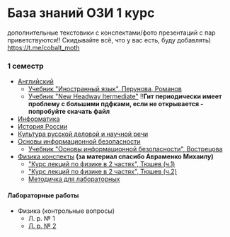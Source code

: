 # База знаний ОЗИ 1 курс 

дополнительные текстовики с конспектами/фото презентаций с пар приветствуются!! Скидывайте всё, что у вас есть, буду добавлять) <https://t.me/cobalt_moth>

### 1 семестр
* [Английский](/src/английский/английский.md)
    * [Учебник "Иностранный язык", Перунова, Романов](/src/английский/Английский_учебник.pdf)
    * [Учебник "New Headway Itermediate"](/src/английский/английский_учебник_всратый.pdf)  !!**Гит периодически имеет проблему с большими пдфками, если не открывается - попробуйте скачать файл**
* [Информатика](/src/информатика/информатика.md)
* [История России](/src/история/история.md)
* [Культура русской деловой и научной речи](/src/русский/русский.md)
* [Основы информационной безопасности](/src/инфобез/инфобез.md)
    * [Учебник "Основы информационной безопасности", Вострецова](/src/инфобез/учебник_инфобез.pdf)
* [Физика конспекты](/src/физика/phys_unread.pdf) **(за материал спасибо Авраменко Михаилу)**
    * ["Курс лекций по физике в 2 частях", Тюшев (ч.1)](/src/физика/физика_ч1.pdf)
    * ["Курс лекций по физике в 2 частях", Тюшев (ч.2)](/src/физика/физика_ч2.pdf)
    * [Методичка для лабораторных](/src/физика/физика_методичка.pdf)

#### Лабораторные работы
* Физика (контрольные вопросы)
    * Л. р. № 1
    * [Л. р. № 2](/src/физика/физика2.docx)